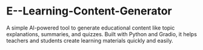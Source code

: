 # E--Learning-Content-Generator
A simple AI-powered tool to generate educational content like topic explanations, summaries, and quizzes. Built with Python and Gradio, it helps teachers and students create learning materials quickly and easily.
